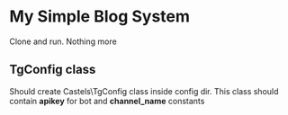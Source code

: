 # My Simple Blog System
Clone and run. Nothing more

## TgConfig class

Should create Castels\TgConfig class inside config dir.
This class should contain **apikey** for bot and **channel_name** constants
